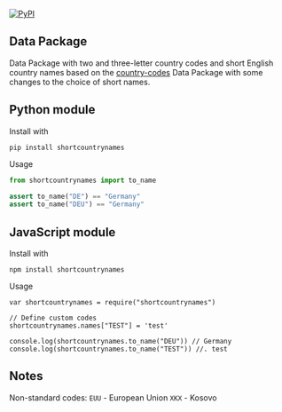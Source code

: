 [![PyPI](https://img.shields.io/pypi/v/shortcountrynames.svg)]()

## Data Package
Data Package with two and three-letter country codes and short
English country names based on the [country-codes](https://github.com/datasets/country-codes) Data Package with some
changes to the choice of short names.

## Python module

Install with

```
pip install shortcountrynames
```

Usage

```py
from shortcountrynames import to_name

assert to_name("DE") == "Germany"
assert to_name("DEU") == "Germany"
```

## JavaScript module

Install with

```
npm install shortcountrynames
```

Usage

```
var shortcountrynames = require("shortcountrynames")

// Define custom codes
shortcountrynames.names["TEST"] = 'test'

console.log(shortcountrynames.to_name("DEU")) // Germany
console.log(shortcountrynames.to_name("TEST")) //. test
```

## Notes

Non-standard codes:
`EUU` - European Union
`XKX` - Kosovo
